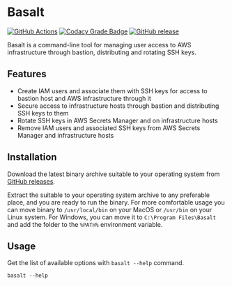 # Basalt

[![GitHub Actions](https://github.com/andrewmolyuk/basalt/actions/workflows/ci.yml/badge.svg)](https://github.com/andrewmolyuk/basalt/actions/workflows/ci.yml)
[![Codacy Grade Badge](https://app.codacy.com/project/badge/Grade/4fa1a0f95e054c2b9afac019756c6b6a)](https://www.codacy.com/gh/andrewmolyuk/basalt/dashboard?utm_source=github.com&amp;utm_medium=referral&amp;utm_content=andrewmolyuk/basalt&amp;utm_campaign=Badge_Grade)
[![GitHub release](https://img.shields.io/github/v/release/andrewmolyuk/basalt)](https://github.com/andrewmolyuk/basalt/releases)

Basalt is a command-line tool for managing user access to AWS infrastructure through bastion, distributing and rotating
SSH keys.

## Features

- Create IAM users and associate them with SSH keys for access to bastion host and AWS infrastructure through it
- Secure access to infrastructure hosts through bastion and distributing SSH keys to them
- Rotate SSH keys in AWS Secrets Manager and on infrastructure hosts
- Remove IAM users and associated SSH keys from AWS Secrets Manager and infrastructure hosts

## Installation

Download the latest binary archive suitable to your operating system
from [GitHub releases](https://github.com/andrewmolyuk/basalt/releases).

Extract the suitable to your operating system archive to any preferable place, and you are ready to run the binary. For
more comfortable usage you can move binary to `/usr/local/bin` on your MacOS or `/usr/bin` on your Linux system. For
Windows, you can move it to `C:\Program Files\Basalt` and add the folder to the `%PATH%` environment variable.

## Usage

Get the list of available options with `basalt --help` command.

```shell
basalt --help
```
